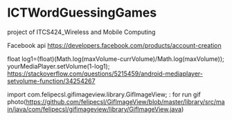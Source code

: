 # ICTWordGuessingGames
project of ITCS424_Wireless and Mobile Computing

Facebook api https://developers.facebook.com/products/account-creation

float log1=(float)(Math.log(maxVolume-currVolume)/Math.log(maxVolume));
yourMediaPlayer.setVolume(1-log1);
https://stackoverflow.com/questions/5215459/android-mediaplayer-setvolume-function/34254267

import com.felipecsl.gifimageview.library.GifImageView; : for run gif photo(https://github.com/felipecsl/GifImageView/blob/master/library/src/main/java/com/felipecsl/gifimageview/library/GifImageView.java)